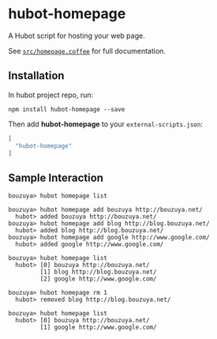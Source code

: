 # hubot-homepage

A Hubot script for hosting your web page.

See [`src/homepage.coffee`](src/homepage.coffee) for full documentation.

## Installation

In hubot project repo, run:

`npm install hubot-homepage --save`

Then add **hubot-homepage** to your `external-scripts.json`:

```json
[
  "hubot-homepage"
]
```

## Sample Interaction

```
bouzuya> hubot homepage list

bouzuya> hubot homepage add bouzuya http://bouzuya.net/
  hubot> added bouzuya http://bouzuya.net/
bouzuya> hubot homepage add blog http://blog.bouzuya.net/
  hubot> added blog http://blog.bouzuya.net/
bouzuya> hubot homepage add google http://www.google.com/
  hubot> added google http://www.google.com/

bouzuya> hubot homepage list
  hubot> [0] bouzuya http://bouzuya.net/
         [1] blog http://blog.bouzuya.net/
         [2] google http://www.google.com/

bouzuya> hubot homepage rm 1
  hubot> removed blog http://blog.bouzuya.net/

bouzuya> hubot homepage list
  hubot> [0] bouzuya http://bouzuya.net/
         [1] google http://www.google.com/
```
